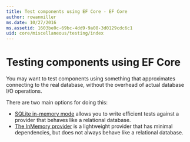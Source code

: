```yaml
---
title: Test components using EF Core - EF Core
author: rowanmiller
ms.date: 10/27/2016
ms.assetid: 1603be0c-69bc-4dd9-9a08-3d0129cdc6c1
uid: core/miscellaneous/testing/index
---
```


# Testing components using EF Core

You may want to test components using something that approximates connecting to the real database, without the overhead of actual database I/O operations.

There are two main options for doing this:
 * [SQLite in-memory mode](sqlite.md) allows you to write efficient tests against a provider that behaves like a relational database.
 * [The InMemory provider](in-memory.md) is a lightweight provider that has minimal dependencies, but does not always behave like a relational database.
